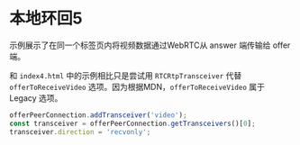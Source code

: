 # 本地环回5

示例展示了在同一个标签页内将视频数据通过WebRTC从 answer 端传输给 offer 端。

和 `index4.html` 中的示例相比只是尝试用 `RTCRtpTransceiver` 代替 `offerToReceiveVideo` 选项。因为根据MDN，`offerToReceiveVideo` 属于 Legacy 选项。

```javascript
offerPeerConnection.addTransceiver('video');
const transceiver = offerPeerConnection.getTransceivers()[0];
transceiver.direction = 'recvonly';
```
